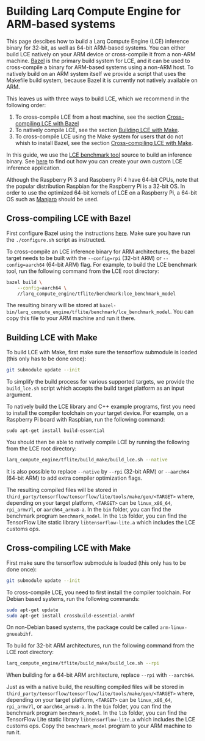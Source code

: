 # Building Larq Compute Engine for ARM-based systems
This page descibes how to build a Larq Compute Engine (LCE) inference binary
for 32-bit, as well as 64-bit ARM-based systems. You can either build LCE
natively on your ARM device or cross-compile it from a non-ARM machine.
[Bazel](https://bazel.build/) is the primary build system for LCE, and it can
be used to cross-compile a binary for ARM-based systems using a non-ARM host.
To natively build on an ARM system itself we provide a script that uses the
Makefile build system, because Bazel it is currently not natively available on
ARM.

This leaves us with three ways to build LCE, which we recommend in the
following order:
1. To cross-compile LCE from a host machine, see the section
   [Cross-compiling LCE with Bazel](#cross-compiling-lce-with-bazel)
2. To natively compile LCE, see the section
   [Building LCE with Make](#building-lce-with-make).
3. To cross-compile LCE using the Make system for users that do not whish to
   install Bazel, see the section
   [Cross-compiling LCE with Make](#cross-compiling-lce-with-make).

In this guide, we use the [LCE benchmark tool](../larq_compute_engine/tflite/benchmark)
source to build an inference binary. See [here](./inference.md) to find out how
you can create your own custom LCE inference application.

Although the Raspberry Pi 3 and Raspberry Pi 4 have 64-bit CPUs, note that the
popular distribution Raspbian for the Raspberry Pi is a 32-bit OS. In order to
use the optimized 64-bit kernels of LCE on a Raspberry Pi, a 64-bit OS such as
[Manjaro](https://manjaro.org/download/#raspberry-pi-4-xfce) should be used.

## Cross-compiling LCE with Bazel

First configure Bazel using the instructions [here](build.md). Make sure you
have run the `./configure.sh` script as instructed.

To cross-compile an LCE inference binary for ARM architectures, the bazel
target needs to be built with the `--config=rpi` (32-bit ARM) or
`--config=aarch64` (64-bit ARM) flag. For example, to build the LCE benchmark
tool, run the following command from the LCE root directory:

```bash
bazel build \
    --config=aarch64 \
    //larq_compute_engine/tflite/benchmark:lce_benchmark_model
 ```

The resulting binary will be stored at
`bazel-bin/larq_compute_engine/tflite/benchmark/lce_benchmark_model`. You can
copy this file to your ARM machine and run it there.

## Building LCE with Make
To build LCE with Make, first make sure the tensorflow submodule is loaded
(this only has to be done once):
``` bash
git submodule update --init
```
To simplify the build process for various supported targets, we provide the
`build_lce.sh` script which accepts the build target platform as an input
argument.

To natively build the LCE library and C++ example programs, first you need to
install the compiler toolchain on your target device. For example, on a
Raspberry Pi board with Raspbian, run the following command:
```
sudo apt-get install build-essential
```

You should then be able to natively compile LCE by running the following from
the LCE root directory:
```bash
larq_compute_engine/tflite/build_make/build_lce.sh --native
```

It is also possible to replace `--native` by `--rpi` (32-bit ARM) or
`--aarch64` (64-bit ARM) to add extra compiler optimization flags.

The resulting compiled files will be stored in
`third_party/tensorflow/tensorflow/lite/tools/make/gen/<TARGET>` where,
depending on your target platform, `<TARGET>` can be `linux_x86_64`,
`rpi_armv7l`, or `aarch64_armv8-a`. In the `bin` folder, you can find the
benchmark program `benchmark_model`. In the `lib` folder, you can find the
TensorFlow Lite static library `libtensorflow-lite.a` which includes the LCE
customs ops.

## Cross-compiling LCE with Make
First make sure the tensorflow submodule is loaded (this only has to be done
once):
``` bash
git submodule update --init
```

To cross-compile LCE, you need to first install the compiler toolchain.
For Debian based systems, run the following commands:
``` bash
sudo apt-get update
sudo apt-get install crossbuild-essential-armhf
```
On non-Debian based systems, the package could be called `arm-linux-gnueabihf`.

To build for 32-bit ARM architectures, run the following command from the LCE
root directory:
```bash
larq_compute_engine/tflite/build_make/build_lce.sh --rpi
```
When building for a 64-bit ARM architecture, replace `--rpi` with `--aarch64`.

Just as with a native build, the resulting compiled files will be stored in
`third_party/tensorflow/tensorflow/lite/tools/make/gen/<TARGET>` where,
depending on your target platform, `<TARGET>` can be `linux_x86_64`,
`rpi_armv7l`, or `aarch64_armv8-a`. In the `bin` folder, you can find the
benchmark program `benchmark_model`. In the `lib` folder, you can find the
TensorFlow Lite static library `libtensorflow-lite.a` which includes the LCE
customs ops.
Copy the `benchmark_model` program to your ARM machine to run it.

